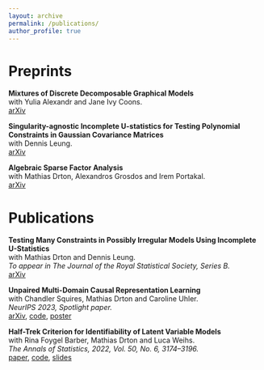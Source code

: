 ```yaml
---
layout: archive
permalink: /publications/
author_profile: true
---
```


<!-- {% if author.googlescholar %}
  You can also find my articles on <u><a href="{{author.googlescholar}}">my Google Scholar profile</a>.</u>
{% endif %}

{% include base_path %}

{% for post in site.publications reversed %}
  {% include archive-single.html %}
{% endfor %}
 -->

# Preprints

**Mixtures of Discrete Decomposable Graphical Models** \
with Yulia Alexandr and Jane Ivy Coons. \
[arXiv](https://arxiv.org/abs/2401.15950) 


**Singularity-agnostic Incomplete U-statistics for Testing Polynomial Constraints in Gaussian Covariance Matrices** \
with Dennis Leung. \
[arXiv](https://arxiv.org/abs/2401.02112) 


**Algebraic Sparse Factor Analysis** \
with Mathias Drton, Alexandros Grosdos and Irem Portakal. \
[arXiv](https://arxiv.org/abs/2312.14762) 


# Publications

**Testing Many Constraints in Possibly Irregular Models Using Incomplete U-Statistics** \
with Mathias Drton and Dennis Leung. \
*To appear in The Journal of the Royal Statistical Society, Series B.* \
[arXiv](https://arxiv.org/abs/2208.11756)

**Unpaired Multi-Domain Causal Representation Learning** \
with Chandler Squires, Mathias Drton and Caroline Uhler. \
*NeurIPS 2023, Spotlight paper.* \
[arXiv](https://arxiv.org/abs/2302.00993), [code](https://github.com/NilsSturma/multi-domain-crl), [poster](https://nilssturma.github.io/files/multi_domain_crl.pdf) 


**Half-Trek Criterion for Identifiability of Latent Variable Models** \
with Rina Foygel Barber, Mathias Drton and Luca Weihs. \
*The Annals of Statistics, 2022, Vol. 50, No. 6, 3174–3196.* \
[paper](https://doi.org/10.1214/22-AOS2221), [code](https://github.com/Lucaweihs/SEMID), [slides](https://nilssturma.github.io/files/LF_HTC_presentation_IMS.pdf)
